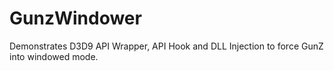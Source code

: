 # GunzWindower
Demonstrates D3D9 API Wrapper, API Hook and DLL Injection to force GunZ into windowed mode.
